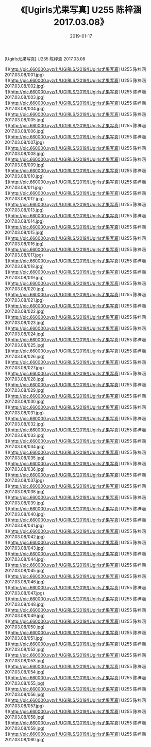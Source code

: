 ﻿---
layout: post
title:  《[Ugirls尤果写真] U255 陈梓涵 2017.03.08》
date:   2019-01-17
img: http://pic.660000.xyz/1:/UGIRLS/2019/[Ugirls尤果写真] U255 陈梓涵 2017.03.08/000.jpg
categories: [美女, 清纯, 唯美]
---

[Ugirls尤果写真] U255 陈梓涵 2017.03.08

 ![](http://pic.660000.xyz/1:/UGIRLS/2019/[Ugirls尤果写真] U255 陈梓涵 2017.03.08/001.jpg) <br>![](http://pic.660000.xyz/1:/UGIRLS/2019/[Ugirls尤果写真] U255 陈梓涵 2017.03.08/002.jpg) <br>![](http://pic.660000.xyz/1:/UGIRLS/2019/[Ugirls尤果写真] U255 陈梓涵 2017.03.08/003.jpg) <br>![](http://pic.660000.xyz/1:/UGIRLS/2019/[Ugirls尤果写真] U255 陈梓涵 2017.03.08/004.jpg) <br>![](http://pic.660000.xyz/1:/UGIRLS/2019/[Ugirls尤果写真] U255 陈梓涵 2017.03.08/005.jpg) <br>![](http://pic.660000.xyz/1:/UGIRLS/2019/[Ugirls尤果写真] U255 陈梓涵 2017.03.08/006.jpg) <br>![](http://pic.660000.xyz/1:/UGIRLS/2019/[Ugirls尤果写真] U255 陈梓涵 2017.03.08/007.jpg) <br>![](http://pic.660000.xyz/1:/UGIRLS/2019/[Ugirls尤果写真] U255 陈梓涵 2017.03.08/008.jpg) <br>![](http://pic.660000.xyz/1:/UGIRLS/2019/[Ugirls尤果写真] U255 陈梓涵 2017.03.08/009.jpg) <br>![](http://pic.660000.xyz/1:/UGIRLS/2019/[Ugirls尤果写真] U255 陈梓涵 2017.03.08/010.jpg) <br>![](http://pic.660000.xyz/1:/UGIRLS/2019/[Ugirls尤果写真] U255 陈梓涵 2017.03.08/011.jpg) <br>![](http://pic.660000.xyz/1:/UGIRLS/2019/[Ugirls尤果写真] U255 陈梓涵 2017.03.08/012.jpg) <br>![](http://pic.660000.xyz/1:/UGIRLS/2019/[Ugirls尤果写真] U255 陈梓涵 2017.03.08/013.jpg) <br>![](http://pic.660000.xyz/1:/UGIRLS/2019/[Ugirls尤果写真] U255 陈梓涵 2017.03.08/014.jpg) <br>![](http://pic.660000.xyz/1:/UGIRLS/2019/[Ugirls尤果写真] U255 陈梓涵 2017.03.08/015.jpg) <br>![](http://pic.660000.xyz/1:/UGIRLS/2019/[Ugirls尤果写真] U255 陈梓涵 2017.03.08/016.jpg) <br>![](http://pic.660000.xyz/1:/UGIRLS/2019/[Ugirls尤果写真] U255 陈梓涵 2017.03.08/017.jpg) <br>![](http://pic.660000.xyz/1:/UGIRLS/2019/[Ugirls尤果写真] U255 陈梓涵 2017.03.08/018.jpg) <br>![](http://pic.660000.xyz/1:/UGIRLS/2019/[Ugirls尤果写真] U255 陈梓涵 2017.03.08/019.jpg) <br>![](http://pic.660000.xyz/1:/UGIRLS/2019/[Ugirls尤果写真] U255 陈梓涵 2017.03.08/020.jpg) <br>![](http://pic.660000.xyz/1:/UGIRLS/2019/[Ugirls尤果写真] U255 陈梓涵 2017.03.08/021.jpg) <br>![](http://pic.660000.xyz/1:/UGIRLS/2019/[Ugirls尤果写真] U255 陈梓涵 2017.03.08/022.jpg) <br>![](http://pic.660000.xyz/1:/UGIRLS/2019/[Ugirls尤果写真] U255 陈梓涵 2017.03.08/023.jpg) <br>![](http://pic.660000.xyz/1:/UGIRLS/2019/[Ugirls尤果写真] U255 陈梓涵 2017.03.08/024.jpg) <br>![](http://pic.660000.xyz/1:/UGIRLS/2019/[Ugirls尤果写真] U255 陈梓涵 2017.03.08/025.jpg) <br>![](http://pic.660000.xyz/1:/UGIRLS/2019/[Ugirls尤果写真] U255 陈梓涵 2017.03.08/026.jpg) <br>![](http://pic.660000.xyz/1:/UGIRLS/2019/[Ugirls尤果写真] U255 陈梓涵 2017.03.08/027.jpg) <br>![](http://pic.660000.xyz/1:/UGIRLS/2019/[Ugirls尤果写真] U255 陈梓涵 2017.03.08/028.jpg) <br>![](http://pic.660000.xyz/1:/UGIRLS/2019/[Ugirls尤果写真] U255 陈梓涵 2017.03.08/029.jpg) <br>![](http://pic.660000.xyz/1:/UGIRLS/2019/[Ugirls尤果写真] U255 陈梓涵 2017.03.08/030.jpg) <br>![](http://pic.660000.xyz/1:/UGIRLS/2019/[Ugirls尤果写真] U255 陈梓涵 2017.03.08/031.jpg) <br>![](http://pic.660000.xyz/1:/UGIRLS/2019/[Ugirls尤果写真] U255 陈梓涵 2017.03.08/032.jpg) <br>![](http://pic.660000.xyz/1:/UGIRLS/2019/[Ugirls尤果写真] U255 陈梓涵 2017.03.08/033.jpg) <br>![](http://pic.660000.xyz/1:/UGIRLS/2019/[Ugirls尤果写真] U255 陈梓涵 2017.03.08/034.jpg) <br>![](http://pic.660000.xyz/1:/UGIRLS/2019/[Ugirls尤果写真] U255 陈梓涵 2017.03.08/035.jpg) <br>![](http://pic.660000.xyz/1:/UGIRLS/2019/[Ugirls尤果写真] U255 陈梓涵 2017.03.08/036.jpg) <br>![](http://pic.660000.xyz/1:/UGIRLS/2019/[Ugirls尤果写真] U255 陈梓涵 2017.03.08/037.jpg) <br>![](http://pic.660000.xyz/1:/UGIRLS/2019/[Ugirls尤果写真] U255 陈梓涵 2017.03.08/038.jpg) <br>![](http://pic.660000.xyz/1:/UGIRLS/2019/[Ugirls尤果写真] U255 陈梓涵 2017.03.08/039.jpg) <br>![](http://pic.660000.xyz/1:/UGIRLS/2019/[Ugirls尤果写真] U255 陈梓涵 2017.03.08/040.jpg) <br>![](http://pic.660000.xyz/1:/UGIRLS/2019/[Ugirls尤果写真] U255 陈梓涵 2017.03.08/041.jpg) <br>![](http://pic.660000.xyz/1:/UGIRLS/2019/[Ugirls尤果写真] U255 陈梓涵 2017.03.08/042.jpg) <br>![](http://pic.660000.xyz/1:/UGIRLS/2019/[Ugirls尤果写真] U255 陈梓涵 2017.03.08/043.jpg) <br>![](http://pic.660000.xyz/1:/UGIRLS/2019/[Ugirls尤果写真] U255 陈梓涵 2017.03.08/044.jpg) <br>![](http://pic.660000.xyz/1:/UGIRLS/2019/[Ugirls尤果写真] U255 陈梓涵 2017.03.08/045.jpg) <br>![](http://pic.660000.xyz/1:/UGIRLS/2019/[Ugirls尤果写真] U255 陈梓涵 2017.03.08/046.jpg) <br>![](http://pic.660000.xyz/1:/UGIRLS/2019/[Ugirls尤果写真] U255 陈梓涵 2017.03.08/047.jpg) <br>![](http://pic.660000.xyz/1:/UGIRLS/2019/[Ugirls尤果写真] U255 陈梓涵 2017.03.08/048.jpg) <br>![](http://pic.660000.xyz/1:/UGIRLS/2019/[Ugirls尤果写真] U255 陈梓涵 2017.03.08/049.jpg) <br>![](http://pic.660000.xyz/1:/UGIRLS/2019/[Ugirls尤果写真] U255 陈梓涵 2017.03.08/050.jpg) <br>![](http://pic.660000.xyz/1:/UGIRLS/2019/[Ugirls尤果写真] U255 陈梓涵 2017.03.08/051.jpg) <br>![](http://pic.660000.xyz/1:/UGIRLS/2019/[Ugirls尤果写真] U255 陈梓涵 2017.03.08/052.jpg) <br>![](http://pic.660000.xyz/1:/UGIRLS/2019/[Ugirls尤果写真] U255 陈梓涵 2017.03.08/053.jpg) <br>![](http://pic.660000.xyz/1:/UGIRLS/2019/[Ugirls尤果写真] U255 陈梓涵 2017.03.08/054.jpg) <br>![](http://pic.660000.xyz/1:/UGIRLS/2019/[Ugirls尤果写真] U255 陈梓涵 2017.03.08/055.jpg) <br>![](http://pic.660000.xyz/1:/UGIRLS/2019/[Ugirls尤果写真] U255 陈梓涵 2017.03.08/056.jpg) <br>![](http://pic.660000.xyz/1:/UGIRLS/2019/[Ugirls尤果写真] U255 陈梓涵 2017.03.08/057.jpg) <br>![](http://pic.660000.xyz/1:/UGIRLS/2019/[Ugirls尤果写真] U255 陈梓涵 2017.03.08/058.jpg) <br>![](http://pic.660000.xyz/1:/UGIRLS/2019/[Ugirls尤果写真] U255 陈梓涵 2017.03.08/059.jpg) <br>![](http://pic.660000.xyz/1:/UGIRLS/2019/[Ugirls尤果写真] U255 陈梓涵 2017.03.08/060.jpg) <br>